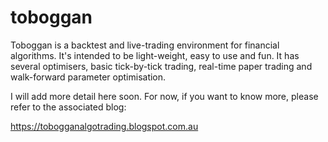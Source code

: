 # toboggan


Toboggan is a backtest and live-trading environment for financial algorithms. It's intended to be light-weight, easy to use and fun. It has several optimisers, basic tick-by-tick trading, real-time paper trading and walk-forward parameter optimisation.

I will add more detail here soon. For now, if you want to know more, please refer to the associated blog:

https://tobogganalgotrading.blogspot.com.au

